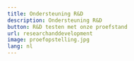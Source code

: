 ```yaml
---
title: Ondersteuning R&D
description: Ondersteuning R&D
button: R&D testen met onze proefstand
url: researchanddevelopment
image: proefopstelling.jpg
lang: nl
---
```

